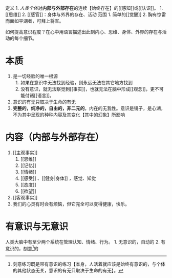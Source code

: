 定义
	1. *人类个体*对**内部与外部存在**的连续【始终存在】的[[感知]]或[[认识]]。
		1. [[思维]] 
		2. [[感官]]：身体与外界的存在、活动
范围
	1. 简单的[[觉醒]] 
	2. 胸有惊雷而面如平湖者，可拜上将军。

如何提高意识程度？在心中用语言描述出此刻内心、思维、身体、外界的存在与活动的每个细节。
# 本质
1. 是一切经验的唯一根源
	1. 如果在意识中无法找到经验，则永远无法在其它地方找到
	2. 没有意识，就无法察觉到[[事实]]，也就无法在脑中形成[[观念]]，更不可能付诸[[语言]]。
2. 意识的有无只取决于生命的有无
3. **完整的，纯净的，自由的，非二元的**，内在的无我性。意识是镜子，是心湖，不为其中呈现的种种内容及其变化【其中的幻象】所影响
# 内容（内部与外部存在）
1. [[主观事实]] 
	1. [[思维]] 
	2. [[记忆]] 
	3. [[情绪]] 
	4. [[感受]] 、[[健身|身体]] ，感觉、知觉
	5. [[态度]] 
	6. [[欲望]] 
2. [[客观事实]] 
3. 我们的心灵有时会有烦恼，但它完全可以变得健康，快乐。
# 有意识与无意识
人类大脑中有至少两个系统在管理认知、情绪、行为。
	1. 无意识的，自动的
	2. 有意识的，刻意[^1]的




[^1]: 刻意练习既是带有意识的练习【本身，人活着就应该是始终有意识的，与个体的其他状态无关，意识的有无只取决于生命的有无】。